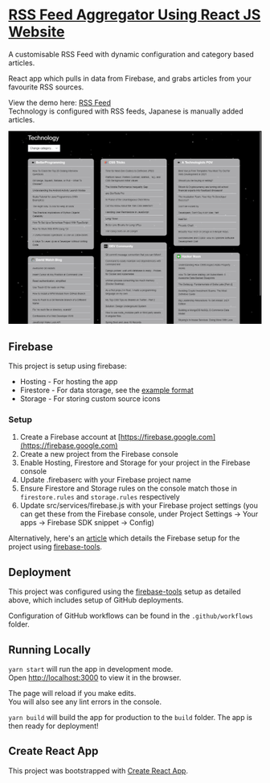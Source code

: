# [RSS Feed Aggregator Using React JS Website ](https://rss-feed-30b89.firebaseapp.com)

A customisable RSS Feed with dynamic configuration and category based articles.

React app which pulls in data from Firebase, and grabs articles from your favourite RSS sources.

View the demo here: [RSS Feed](https://rss-feed-30b89.firebaseapp.com) \
Technology is configured with RSS feeds, Japanese is manually added articles.

![feed image](.github/images/rss-feed.png)

## Firebase

This project is setup using firebase:
- Hosting - For hosting the app
- Firestore - For data storage, see the [example format](docs/firestore_format.md)
- Storage - For storing custom source icons

### Setup

1. Create a Firebase account at [https://firebase.google.com](https://firebase.google.com)
2. Create a new project from the Firebase console
3. Enable Hosting, Firestore and Storage for your project in the Firebase console
5. Update .firebaserc with your Firebase project name
6. Ensure Firestore and Storage rules on the console match those in `firestore.rules` and `storage.rules` respectively
7. Update src/services/firebase.js with your Firebase project settings (you can get these from the Firebase console, under Project Settings -> Your apps -> Firebase SDK snippet -> Config)

Alternatively, here's an [article](https://dzone.com/articles/react-apps-firebase) which details the Firebase setup for the project using [firebase-tools](https://github.com/firebase/firebase-tools).

## Deployment

This project was configured using the [firebase-tools](https://github.com/firebase/firebase-tools) setup as detailed above, which includes setup of GitHub deployments.

Configuration of GitHub workflows can be found in the `.github/workflows` folder.

## Running Locally

`yarn start` will run the app in development mode.\
Open [http://localhost:3000](http://localhost:3000) to view it in the browser.

The page will reload if you make edits.\
You will also see any lint errors in the console.

`yarn build` will build the app for production to the `build` folder.
The app is then ready for deployment!

## Create React App

This project was bootstrapped with [Create React App](https://github.com/facebook/create-react-app).
